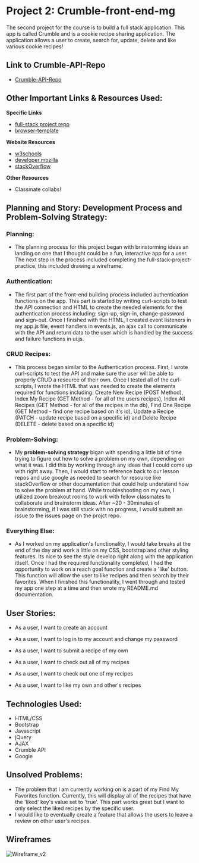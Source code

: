 # Project 2: Crumble-front-end-mg

The second project for the course is to build a full stack application.  This app is called Crumble and is a cookie recipe sharing application. The application allows a user to create, search for, update, delete and like various cookie recipes!

## Link to Crumble-API-Repo
- [Crumble-API-Repo](https://github.com/MGubernick/crumble-API-mg)

## Other Important Links & Resources Used:

**Specific Links**
- [full-stack project repo](https://git.generalassemb.ly/ga-wdi-boston/full-stack-project)
- [browser-template](https://git.generalassemb.ly/ga-wdi-boston/browser-template)

**Website Resources**
- [w3schools](w3schools.com)
- [developer.mozilla](developer.mozilla.org)
- [stackOverflow](stackOverflow.com)

**Other Resources**
- Classmate collabs!

## Planning and Story: Development Process and Problem-Solving Strategy:

### Planning:
- The planning process for this project began with brinstorming ideas an landing on one that I thought could be a fun, interactive app for a user. The next step in the process included completing the full-stack-project-practice, this included drawing a wireframe.

### Authentication:
- The first part of the front-end building process included authentication functions on the app.  This part is started by writing curl-scripts to test the API connection and HTML to create the needed elements for the authentication process including: sign-up, sign-in, change-password and sign-out. Once I finished with the HTML, I created event listeners in my app.js file, event handlers in events.js, an ajax call to communicate with the API and return data to the user which is handled by the success and failure functions in ui.js.

### CRUD Recipes:
- This process began similar to the Authentication process.  First, I wrote curl-scripts to test the API and make sure the user will be able to properly CRUD a resource of their own. Once I tested all of the curl-scripts, I wrote the HTML that was needed to create the elements required for functions including: Create New Recipe (POST Method), Index My Recipe (GET Method - for all of the users recipes), Index All Recipes (GET Method - for all of the recipes in the db), Find One Recipe (GET Method - find one recipe based on it's id), Update a Recipe (PATCH - update recipe based on a specific id) and Delete Recipe (DELETE - delete based on a specific id)

### Problem-Solving:
- My **problem-solving strategy** bigan with spending a little bit of time trying to figure out how to solve a problem on my own, depending on what it was. I did this by working through any ideas that I could come up with right away.  Then, I would start to reference back to our lesson repos and use google as needed to search for resource like stackOverflow or other documentation that could help understand how to solve the problem at hand.  While troubleshooting on my own, I utilized zoom breakout rooms to work with fellow classmates to collaborate and brainstorm ideas.  After ~20 - 30minutes of brainstorming, if I was still stuck with no progress, I would submit an issue to the issues page on the projct repo.

### Everything Else:
- As I worked on my application's functionality, I would take breaks at the end of the day and work a little on my CSS, bootstrap and other styling features.  Its nice to see the style develop right along with the application itlself.  Once I had the required functionality completed, I had the opportunity to work on a reach goal function and create a 'like' button.  This function will allow the user to like recipes and then search by their favorites. When I finished this functionality, I went through and tested my app one step at a time and then wrote my README.md documentation. 

## User Stories:

- As a user, I want to create an account

- As a user, I want to log in to my account and change my password

- As a user, I want to submit a recipe of my own

- As a user, I want to check out all of my recipes

- As a user, I want to check out one of my recipes

- As a user, I want to like my own and other's recipes

## Technologies Used:
- HTML/CSS
- Bootstrap
- Javascript
- jQuery
- AJAX
- Crumble API
- Google

## Unsolved Problems:
- The problem that I am currently working on is a part of my Find My Favorites function.  Currently, this will display all of the recipes that have the 'liked' key's value set to 'true'.  This part works great but I want to only select the liked recipes by the specific user.
- I would like to eventually create a feature that allows the users to leave a review on other user's recipes.

## Wireframes
![Wireframe_v2](https://imgur.com/QF6dctW.png)
